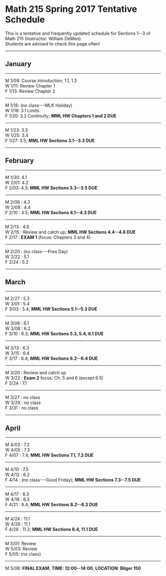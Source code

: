 # Math 215 Spring 2017 Tentative Schedule

This is a tentative and frequently updated schedule for Sections 1--3 of Math 215
(Instructor: William DeMeo).  
Students are advised to check this page often!

------------------------------------------------

## January

---------------------------------------------------------
M 1/09: Course introduction; 1.1, 1.3  
W 1/11: Review Chapter 1  
F 1/13: Review Chapter 2  
<!-- ;  **MLP Review 1: 1.1, 1.2**    -->


---------------------------------------------------------
M 1/16: (no class---MLK Holiday)  
W 1/18: 3.1 Limits  
F 1/20: 3.2 Continuity; **MML HW Chapters 1 and 2 DUE**  

---------------------------------------------------------
M 1/23: 3.3  
W 1/25: 3.4  
F 1/27: 3.5; **MML HW Sections 3.1--3.3 DUE**    

------------------------------------------------

## February 

---------------------------------------------------------
M 1/30: 4.1  
W 2/01: 4.2  
F 2/03: 4.3; **MML HW Sections 3.3--3.5 DUE**      

---------------------------------------------------------
M 2/06 : 4.3  
W 2/08 : 4.4  
F 2/10 : 4.5; **MML HW Sections 4.1--4.3 DUE**        

---------------------------------------------------------
M 2/13 : 4.6  
W 2/15 : Review and catch up; **MML HW Sections 4.4--4.6 DUE**  
F 2/17 : **EXAM 1** (focus: Chapters 3 and 4)  

---------------------------------------------------------
M 2/20 : (no class---Pres Day)  
W 2/22 : 5.1  
F 2/24 : 5.2  

------------------------------------------------

## March

---------------------------------------------------------
M 2/27 : 5.3  
W 3/01 : 5.4  
F 3/03 : 5.4; **MML HW Sections 5.1--5.3 DUE**  

---------------------------------------------------------
M 3/06 : 6.1  
W 3/08 : 6.2  
F 3/10 : 6.3; **MML HW Sections 5.3, 5.4, 6.1 DUE**   

---------------------------------------------------------
M 3/13 : 6.3  
W 3/15 : 6.4  
F 3/17 : 6.4; **MML HW Sections 6.2--6.4 DUE**    

---------------------------------------------------------
M 3/20 : Review and catch up  
W 3/22 : **Exam 2** focus: Ch. 5 and 6 (except 6.5)  
F 3/24 : 7.1  

---------------------------------------------------------
M 3/27 : no class  
W 3/29 : no class  
F 3/31 : no class  

---------------------------------------

## April

---------------------------------------------------------
M 4/03 : 7.2  
W 4/05 : 7.3  
F 4/07 : 7.4; **MML HW Sections 7.1, 7.2 DUE**   

---------------------------------------------------------
M 4/10 : 7.5  
W 4/12 : 8.2  
F 4/14 : (no class---Good Friday); **MML HW Sections 7.3--7.5 DUE**   

---------------------------------------------------------
M 4/17 : 8.3  
W 4/19 : 8.3  
F 4/21 : 8.4; **MML HW Sections 8.2--8.3 DUE**  

---------------------------------------------------------
M 4/24 : 11.1  
W 4/26 : 11.1  
F 4/28 : 11.2; **MML HW Sections 8.4, 11.1 DUE**    

--------------------------------------------------------
M 5/01: Review  
W 5/03: Review  
F 5/05: (no class)  

---------------------------------------------

M 5/08: **FINAL EXAM**; **TIME: 12:00--14:00**; **LOCATION: Bilger 150**
